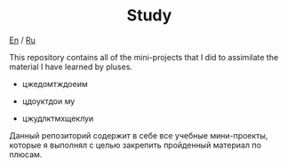 <h1 align="center">Study</h1>
<p><a href="#en">En</a> / <a href="#ru">Ru</a></p>
<p><a name="#en">This repository contains all of the mini-projects that I did to assimilate the material I have learned by pluses.</a></p>
<p></p>
<ul>
  <li><p>цжедомтждоеим</p></li>
  <li><p>цдоуктдои му</p></li>
  <li><p>цжудлктмхщеклуи</p></li>
</ul>

<p><a name="#ru">Данный репозиторий содержит в себе все учебные мини-проекты, которые я выполнял с целью закрепить пройденный материал по плюсам.</a></p>

